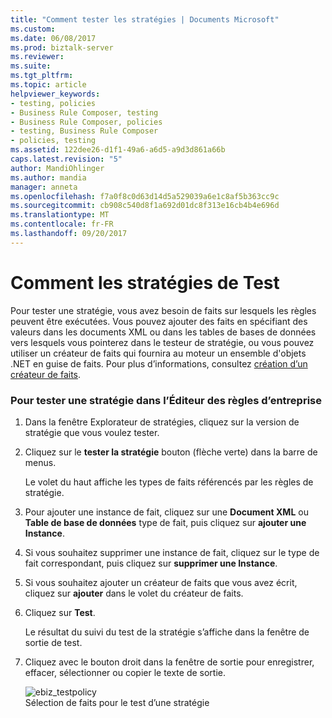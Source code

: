 ```yaml
---
title: "Comment tester les stratégies | Documents Microsoft"
ms.custom: 
ms.date: 06/08/2017
ms.prod: biztalk-server
ms.reviewer: 
ms.suite: 
ms.tgt_pltfrm: 
ms.topic: article
helpviewer_keywords:
- testing, policies
- Business Rule Composer, testing
- Business Rule Composer, policies
- testing, Business Rule Composer
- policies, testing
ms.assetid: 122dee26-d1f1-49a6-a6d5-a9d3d861a66b
caps.latest.revision: "5"
author: MandiOhlinger
ms.author: mandia
manager: anneta
ms.openlocfilehash: f7a0f8c0d63d14d5a529039a6e1c8af5b363cc9c
ms.sourcegitcommit: cb908c540d8f1a692d01dc8f313e16cb4b4e696d
ms.translationtype: MT
ms.contentlocale: fr-FR
ms.lasthandoff: 09/20/2017
---
```

# <a name="how-to-test-policies"></a>Comment les stratégies de Test
Pour tester une stratégie, vous avez besoin de faits sur lesquels les règles peuvent être exécutées. Vous pouvez ajouter des faits en spécifiant des valeurs dans les documents XML ou dans les tables de bases de données vers lesquels vous pointerez dans le testeur de stratégie, ou vous pouvez utiliser un créateur de faits qui fournira au moteur un ensemble d'objets .NET en guise de faits. Pour plus d’informations, consultez [création d’un créateur de faits](../core/how-to-create-a-fact-creator.md).  
  
### <a name="to-test-a-policy-in-the-business-rule-composer"></a>Pour tester une stratégie dans l’Éditeur des règles d’entreprise  
  
1.  Dans la fenêtre Explorateur de stratégies, cliquez sur la version de stratégie que vous voulez tester.  
  
2.  Cliquez sur le **tester la stratégie** bouton (flèche verte) dans la barre de menus.  
  
     Le volet du haut affiche les types de faits référencés par les règles de stratégie.  
  
3.  Pour ajouter une instance de fait, cliquez sur une **Document XML** ou **Table de base de données** type de fait, puis cliquez sur **ajouter une Instance**.  
  
4.  Si vous souhaitez supprimer une instance de fait, cliquez sur le type de fait correspondant, puis cliquez sur **supprimer une Instance**.  
  
5.  Si vous souhaitez ajouter un créateur de faits que vous avez écrit, cliquez sur **ajouter** dans le volet du créateur de faits.  
  
6.  Cliquez sur **Test**.  
  
     Le résultat du suivi du test de la stratégie s’affiche dans la fenêtre de sortie de test.  
  
7.  Cliquez avec le bouton droit dans la fenêtre de sortie pour enregistrer, effacer, sélectionner ou copier le texte de sortie.  
  
     ![](../core/media/ebiz-testpolicy.gif "ebiz_testpolicy")  
Sélection de faits pour le test d’une stratégie